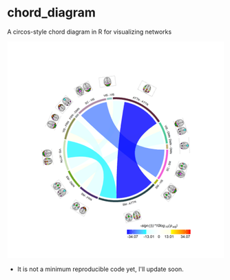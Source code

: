 # chord_diagram
A circos-style chord diagram in R for visualizing networks

![chord diagram](https://raw.githubusercontent.com/esalman/chord_diagram/master/chord.png)

* It is not a minimum reproducible code yet, I'll update soon.

